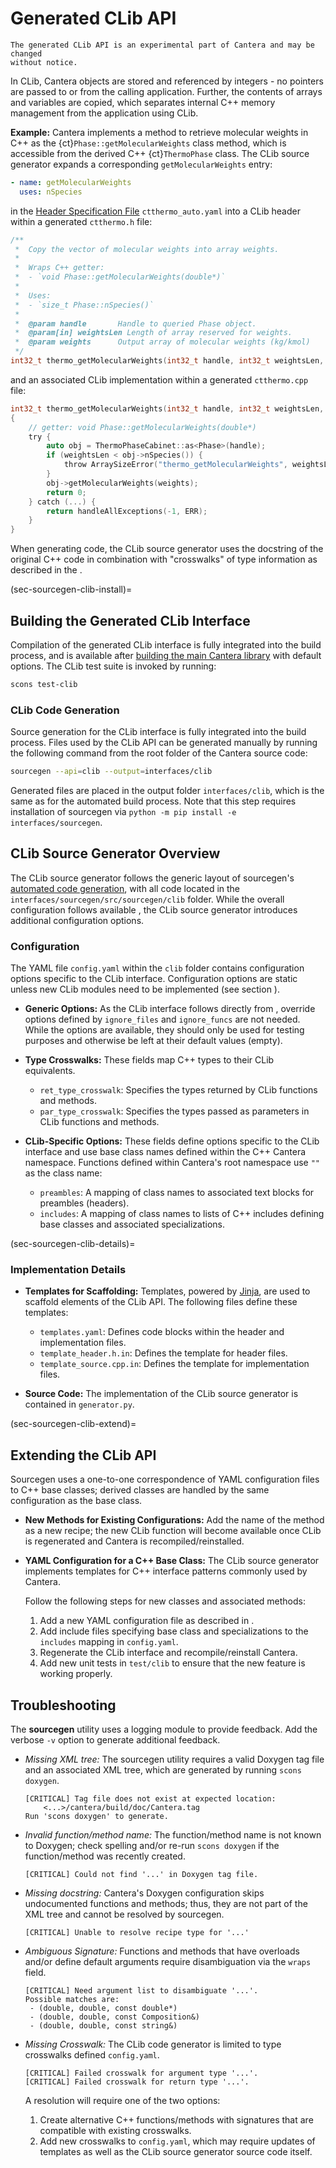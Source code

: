 # Generated CLib API

```{caution}
The generated CLib API is an experimental part of Cantera and may be changed
without notice.
```

In CLib, Cantera objects are stored and referenced by integers - no pointers are passed
to or from the calling application. Further, the contents of arrays and variables are
copied, which separates internal C++ memory management from the application using CLib.

**Example:** Cantera implements a method to retrieve molecular weights in C++ as the
{ct}`Phase::getMolecularWeights` class method, which is accessible from the derived C++
{ct}`ThermoPhase` class. The CLib source generator expands a corresponding
`getMolecularWeights` entry:

```yaml
- name: getMolecularWeights
  uses: nSpecies
```

in the [Header Specification File](sec-sourcegen-specifications) `ctthermo_auto.yaml`
into a CLib header within a generated `ctthermo.h` file:

```c
/**
 *  Copy the vector of molecular weights into array weights.
 *
 *  Wraps C++ getter:
 *  - `void Phase::getMolecularWeights(double*)`
 *
 *  Uses:
 *  - `size_t Phase::nSpecies()`
 *
 *  @param handle       Handle to queried Phase object.
 *  @param[in] weightsLen Length of array reserved for weights.
 *  @param weights      Output array of molecular weights (kg/kmol)
 */
int32_t thermo_getMolecularWeights(int32_t handle, int32_t weightsLen, double* weights);
```

and an associated CLib implementation within a generated `ctthermo.cpp` file:

```c
int32_t thermo_getMolecularWeights(int32_t handle, int32_t weightsLen, double* weights)
{
    // getter: void Phase::getMolecularWeights(double*)
    try {
        auto obj = ThermoPhaseCabinet::as<Phase>(handle);
        if (weightsLen < obj->nSpecies()) {
            throw ArraySizeError("thermo_getMolecularWeights", weightsLen, obj->nSpecies());
        }
        obj->getMolecularWeights(weights);
        return 0;
    } catch (...) {
        return handleAllExceptions(-1, ERR);
    }
}
```

When generating code, the CLib source generator uses the docstring of the original C++
code in combination with "crosswalks" of type information as described in
the [](sec-sourcegen-clib-details).

(sec-sourcegen-clib-install)=
## Building the Generated CLib Interface

Compilation of the generated CLib interface is fully integrated into the build
process, and is available after [building the main Cantera library](sec-compiling) with
default options. The CLib test suite is invoked by running:

```bash
scons test-clib
```

### CLib Code Generation

Source generation for the CLib interface is fully integrated into the build process.
Files used by the CLib API can be generated manually by running the following command
from the root folder of the Cantera source code:

```bash
sourcegen --api=clib --output=interfaces/clib
```

Generated files are placed in the output folder `interfaces/clib`, which is the
same as for the automated build process. Note that this step requires installation of
sourcegen via `python -m pip install -e interfaces/sourcegen`.

## CLib Source Generator Overview

The CLib source generator follows the generic layout of sourcegen's
[automated code generation](sec-sourcegen-details), with all code located in
the `interfaces/sourcegen/src/sourcegen/clib` folder. While the overall configuration
follows available [](sourcegen-config), the CLib source generator introduces additional
configuration options.

### Configuration

The YAML file `config.yaml` within the `clib` folder contains configuration options
specific to the CLib interface. Configuration options are static unless new CLib
modules need to be implemented (see section [](sec-sourcegen-clib-extend)).

- **Generic Options:** As the CLib interface follows directly from
  [](sec-sourcegen-specifications), override options defined by `ignore_files` and
  `ignore_funcs` are not needed. While the options are available, they should only be
  used for testing purposes and otherwise be left at their default values (empty).

- **Type Crosswalks:** These fields map C++ types to their CLib equivalents.

    - `ret_type_crosswalk`: Specifies the types returned by CLib functions and methods.
    - `par_type_crosswalk`: Specifies the types passed as parameters in CLib functions
      and methods.

- **CLib-Specific Options:** These fields define options specific to the CLib interface
  and use base class names defined within the C++ Cantera namespace. Functions defined
  within Cantera's root namespace use `""` as the class name:

    - `preambles`: A mapping of class names to associated text blocks for preambles
      (headers).
    - `includes`: A mapping of class names to lists of C++ includes defining base
      classes and associated specializations.

(sec-sourcegen-clib-details)=
### Implementation Details

- **Templates for Scaffolding:** Templates, powered by
  [Jinja](https://jinja.palletsprojects.com), are used to scaffold elements of the CLib
  API. The following files define these templates:

    - `templates.yaml`: Defines code blocks within the header and implementation files.
    - `template_header.h.in`: Defines the template for header files.
    - `template_source.cpp.in`: Defines the template for implementation files.

- **Source Code:** The implementation of the CLib source generator is contained in
  `generator.py`.

(sec-sourcegen-clib-extend)=
## Extending the CLib API

Sourcegen uses a one-to-one correspondence of YAML configuration files to C++ base
classes; derived classes are handled by the same configuration as the base class.

- **New Methods for Existing Configurations:** Add the name of the method as a new
  recipe; the new CLib function will become available once CLib is regenerated and
  Cantera is recompiled/reinstalled.

- **YAML Configuration for a C++ Base Class:** The CLib source generator implements
  templates for C++ interface patterns commonly used by Cantera.

  Follow the following steps for new classes and associated methods:

  1. Add a new YAML configuration file as described in [](sourcegen-config).
  1. Add include files specifying base class and specializations to the `includes`
     mapping in `config.yaml`.
  1. Regenerate the CLib interface and recompile/reinstall Cantera.
  1. Add new unit tests in `test/clib` to ensure that the new feature is
     working properly.

## Troubleshooting

The **sourcegen** utility uses a logging module to provide feedback. Add the verbose
`-v` option to generate additional feedback.

- *Missing XML tree:* The sourcegen utility requires a valid Doxygen tag file and an
  associated XML tree, which are generated by running `scons doxygen`.

  ```shell
  [CRITICAL] Tag file does not exist at expected location:
      <...>/cantera/build/doc/Cantera.tag
  Run 'scons doxygen' to generate.
  ```

- *Invalid function/method name:* The function/method name is not known to Doxygen;
  check spelling and/or re-run `scons doxygen` if the function/method was recently
  created.

  ```shell
  [CRITICAL] Could not find '...' in Doxygen tag file.
  ```

- *Missing docstring:* Cantera's Doxygen configuration skips undocumented functions and
  methods; thus, they are not part of the XML tree and cannot be resolved by sourcegen.

  ```shell
  [CRITICAL] Unable to resolve recipe type for '...'
  ```

- *Ambiguous Signature:* Functions and methods that have overloads and/or define default
  arguments require disambiguation via the `wraps` field.

  ```shell
  [CRITICAL] Need argument list to disambiguate '...'.
  Possible matches are:
   - (double, double, const double*)
   - (double, double, const Composition&)
   - (double, double, const string&)
  ```

- *Missing Crosswalk:* The CLib code generator is limited to type crosswalks
  defined `config.yaml`.

  ```shell
  [CRITICAL] Failed crosswalk for argument type '...'.
  [CRITICAL] Failed crosswalk for return type '...'.
  ```

  A resolution will require one of the two options:

  1. Create alternative C++ functions/methods with signatures that are compatible with
     existing crosswalks.
  1. Add new crosswalks to `config.yaml`, which may require updates of templates as
     well as the CLib source generator source code itself.
